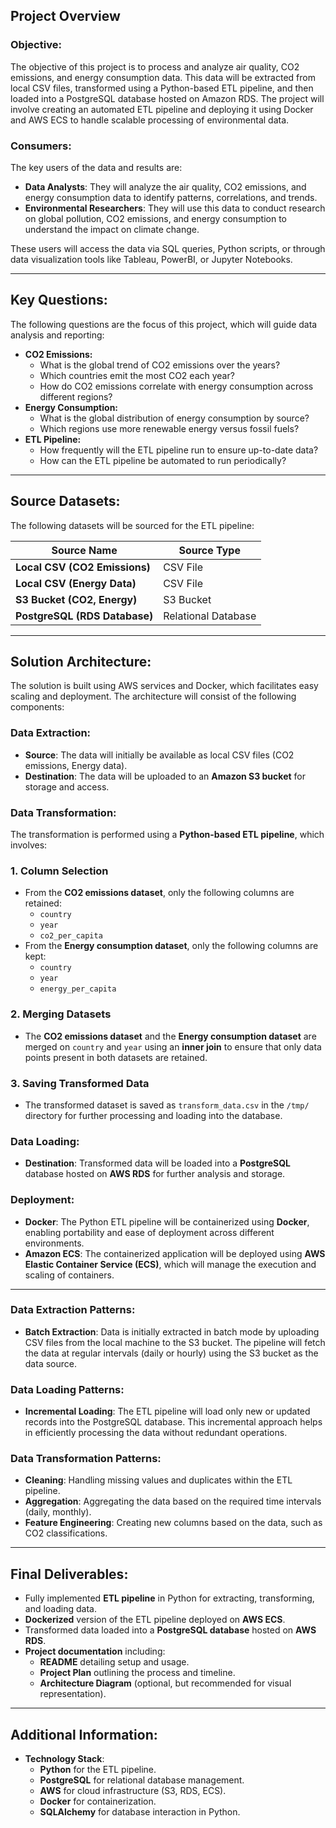 ## Project Overview
### Objective:
The objective of this project is to process and analyze air quality, CO2 emissions, and energy consumption data. This data will be extracted from local CSV files, transformed using a Python-based ETL pipeline, and then loaded into a PostgreSQL database hosted on Amazon RDS. The project will involve creating an automated ETL pipeline and deploying it using Docker and AWS ECS to handle scalable processing of environmental data.

### Consumers:
The key users of the data and results are:
- **Data Analysts**: They will analyze the air quality, CO2 emissions, and energy consumption data to identify patterns, correlations, and trends.
- **Environmental Researchers**: They will use this data to conduct research on global pollution, CO2 emissions, and energy consumption to understand the impact on climate change.

These users will access the data via SQL queries, Python scripts, or through data visualization tools like Tableau, PowerBI, or Jupyter Notebooks.

---

## Key Questions:
The following questions are the focus of this project, which will guide data analysis and reporting:

- **CO2 Emissions:**
  - What is the global trend of CO2 emissions over the years?
  - Which countries emit the most CO2 each year?
  - How do CO2 emissions correlate with energy consumption across different regions?
- **Energy Consumption:**
  - What is the global distribution of energy consumption by source?
  - Which regions use more renewable energy versus fossil fuels?
- **ETL Pipeline:**
  - How frequently will the ETL pipeline run to ensure up-to-date data?
  - How can the ETL pipeline be automated to run periodically?

---

## Source Datasets:
The following datasets will be sourced for the ETL pipeline:

| Source Name              | Source Type | 
|--------------------------|-------------|
| **Local CSV (CO2 Emissions)** | CSV File    
| **Local CSV (Energy Data)**  | CSV File    
| **S3 Bucket (CO2, Energy)**  | S3 Bucket  
| **PostgreSQL (RDS Database)**| Relational Database 

---

## Solution Architecture:

The solution is built using AWS services and Docker, which facilitates easy scaling and deployment. The architecture will consist of the following components:

### Data Extraction:
- **Source**: The data will initially be available as local CSV files (CO2 emissions, Energy data).
- **Destination**: The data will be uploaded to an **Amazon S3 bucket** for storage and access.

### Data Transformation:
The transformation is performed using a **Python-based ETL pipeline**, which involves:
### 1. Column Selection  
- From the **CO2 emissions dataset**, only the following columns are retained:  
  - `country`  
  - `year`  
  - `co2_per_capita`  
- From the **Energy consumption dataset**, only the following columns are kept:  
  - `country`  
  - `year`  
  - `energy_per_capita`  

### 2. Merging Datasets  
- The **CO2 emissions dataset** and the **Energy consumption dataset** are merged on `country` and `year` using an **inner join** to ensure that only data points present in both datasets are retained.  

### 3. Saving Transformed Data  
- The transformed dataset is saved as `transform_data.csv` in the `/tmp/` directory for further processing and loading into the database.  

### Data Loading:
- **Destination**: Transformed data will be loaded into a **PostgreSQL** database hosted on **AWS RDS** for further analysis and storage.

### Deployment:
- **Docker**: The Python ETL pipeline will be containerized using **Docker**, enabling portability and ease of deployment across different environments.
- **Amazon ECS**: The containerized application will be deployed using **AWS Elastic Container Service (ECS)**, which will manage the execution and scaling of containers.

---
### Data Extraction Patterns:
- **Batch Extraction**: Data is initially extracted in batch mode by uploading CSV files from the local machine to the S3 bucket. The pipeline will fetch the data at regular intervals (daily or hourly) using the S3 bucket as the data source.

### Data Loading Patterns:
- **Incremental Loading**: The ETL pipeline will load only new or updated records into the PostgreSQL database. This incremental approach helps in efficiently processing the data without redundant operations.

### Data Transformation Patterns:
- **Cleaning**: Handling missing values and duplicates within the ETL pipeline.
- **Aggregation**: Aggregating the data based on the required time intervals (daily, monthly).
- **Feature Engineering**: Creating new columns based on the data, such as CO2 classifications.

---

## Final Deliverables:
- Fully implemented **ETL pipeline** in Python for extracting, transforming, and loading data.
- **Dockerized** version of the ETL pipeline deployed on **AWS ECS**.
- Transformed data loaded into a **PostgreSQL database** hosted on **AWS RDS**.
- **Project documentation** including:
  - **README** detailing setup and usage.
  - **Project Plan** outlining the process and timeline.
  - **Architecture Diagram** (optional, but recommended for visual representation).

---

## Additional Information:
- **Technology Stack**:
  - **Python** for the ETL pipeline.
  - **PostgreSQL** for relational database management.
  - **AWS** for cloud infrastructure (S3, RDS, ECS).
  - **Docker** for containerization.
  - **SQLAlchemy** for database interaction in Python.
